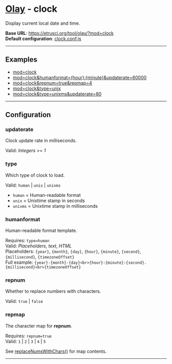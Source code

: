 # [Olay](../../README.md) - clock

Display current local date and time.

**Base URL**: <https://etrusci.org/tool/olay/?mod=clock>  
**Default configuration**: [clock.conf.js](./clock.conf.js)

---

## Examples

- [mod=clock](https://etrusci.org/tool/olay/?mod=clock)
- [mod=clock&humanformat={hour}:{minute}&updaterate=60000](https://etrusci.org/tool/olay/?mod=clock&humanformat={hour}:{minute}&updaterate=60000)
- [mod=clock&repnum=true&repmap=4](https://etrusci.org/tool/olay/?mod=clock&repnum=true&repmap=4)
- [mod=clock&type=unix](https://etrusci.org/tool/olay/?mod=clock&type=unix)
- [mod=clock&type=unixms&updaterate=80](https://etrusci.org/tool/olay/?mod=clock&type=unixms&updaterate=80)

---

## Configuration

### updaterate

Clock update rate in milliseconds.

Valid: *Integers >= 1*

### type

Which type of clock to load.

Valid: `human` | `unix` | `unixms`

- `human` = Human-readable format
- `unix` = Unixtime stamp in seconds
- `unixms` = Unixtime stamp in milliseconds

### humanformat

Human-readable format template.

Requires: `type=human`  
Valid: *Placeholders, text, HTML*  
Placeholders: `{year}`, `{month}`, `{day}`, `{hour}`, `{minute}`, `{second}`, `{millisecond}`, `{timezoneOffset}`  
Full example: `{year}-{month}-{day}<br>{hour}:{minute}:{second}.{millisecond}<br>{timezoneOffset}`

### repnum

Whether to replace numbers with characters.

Valid: `true` | `false`

### repmap

The character map for **repnum**.

Requires: `repnum=true`  
Valid: `1` | `2` | `3` | `4` | `5`

See [replaceNumsWithChars()](../lib/olay.js) for map contents.

---
